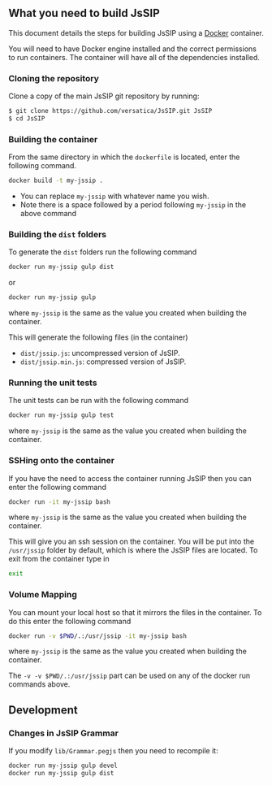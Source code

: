 ## What you need to build JsSIP

This document details the steps for building JsSIP using a [Docker]
container.

You will need to have Docker engine installed and the correct permissions to
run containers. The container will have all of the dependencies installed.

### Cloning the repository

Clone a copy of the main JsSIP git repository by running:

```bash
$ git clone https://github.com/versatica/JsSIP.git JsSIP
$ cd JsSIP
```

### Building the container

From the same directory in which the `dockerfile` is located, enter the
following command.

```bash
docker build -t my-jssip .
```

* You can replace `my-jssip` with whatever name you wish.
* Note there is a space followed by a period following `my-jssip` in the above
command

### Building the `dist` folders

To generate the `dist` folders run the following command

```bash
docker run my-jssip gulp dist
```
or
```bash
docker run my-jssip gulp
```

where `my-jssip` is the same as the value you created when building the
container.

This will generate the following files (in the container)

* `dist/jssip.js`: uncompressed version of JsSIP.
* `dist/jssip.min.js`: compressed version of JsSIP.

### Running the unit tests

The unit tests can be run with the following command

```bash
docker run my-jssip gulp test
```
where `my-jssip` is the same as the value you created when building the
container.

### SSHing onto the container
If you have the need to access the container running JsSIP then you can enter
the following command

```bash
docker run -it my-jssip bash
```
where `my-jssip` is the same as the value you created when building the
container.

This will give you an ssh session on the container. You will be put into the
`/usr/jssip` folder by default, which is where the JsSIP files are located.
To exit from the container type in
```bash
exit
```

### Volume Mapping
You can mount your local host so that it mirrors the files in the container. To
do this enter the following command

```bash
docker run -v $PWD/.:/usr/jssip -it my-jssip bash
```
where `my-jssip` is the same as the value you created when building the
container.

The `-v -v $PWD/.:/usr/jssip` part can be used on any of the docker run
commands above.

## Development

### Changes in JsSIP Grammar

If you modify `lib/Grammar.pegjs` then you need to recompile it:

```bash
docker run my-jssip gulp devel
docker run my-jssip gulp dist
```

[docker]: https://www.docker.com/
